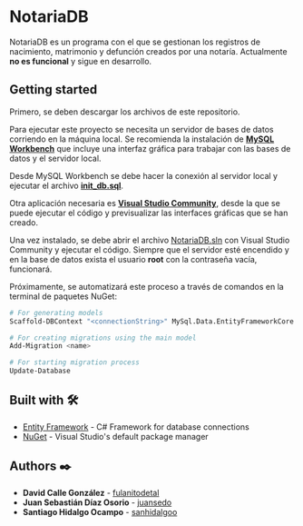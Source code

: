 # NotariaDB
NotariaDB es un programa con el que se gestionan los registros de nacimiento, matrimonio y defunción creados por una notaría. Actualmente **no es funcional** y sigue en desarrollo.

## Getting started

Primero, se deben descargar los archivos de este repositorio.

Para ejecutar este proyecto se necesita un servidor de bases de datos corriendo en la máquina local. Se recomienda la instalación de [**MySQL Workbench**](https://dev.mysql.com/downloads/workbench/) que incluye una interfaz gráfica para trabajar con las bases de datos y el servidor local.

Desde MySQL Workbench se debe hacer la conexión al servidor local y ejecutar el archivo [**init_db.sql**](init_db.sql).

Otra aplicación necesaria es [**Visual Studio Community**](https://visualstudio.microsoft.com/es/vs/community/), desde la que se puede ejecutar el código y previsualizar las interfaces gráficas que se han creado.

Una vez instalado, se debe abrir el archivo [NotariaDB.sln](NotariaDB.sln) con Visual Studio Community y ejecutar el código. Siempre que el servidor esté encendido y en la base de datos exista el usuario **root** con la contraseña vacía, funcionará.

Próximamente, se automatizará este proceso a través de comandos en la terminal de paquetes NuGet:
```bash
# For generating models
Scaffold-DBContext "<connectionString>" MySql.Data.EntityFrameworkCore -O <OutputDir>

# For creating migrations using the main model
Add-Migration <name>

# For starting migration process
Update-Database
```

## Built with 🛠️

* [Entity Framework](https://github.com/dotnet/ef6) - C# Framework for database connections
* [NuGet](https://www.nuget.org/) - Visual Studio's default package manager

## Authors ✒️

* **David Calle González** - [fulanitodetal](https://github.com/dcalleg707)
* **Juan Sebastián Díaz Osorio** - [juansedo](https://github.com/juansedo)
* **Santiago Hidalgo Ocampo** - [sanhidalgoo](https://github.com/sanhidalgoo)
